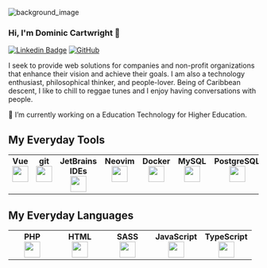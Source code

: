 ![background_image](https://user-images.githubusercontent.com/13526857/175754374-32208dc6-f5e9-4b92-bc62-92c589f288de.png)

### Hi, I'm Dominic Cartwright 👋

<!-- [![Gmail Badge](https://img.shields.io/badge/-dominic@dkcartwright.com-c14438?style=flat-square&logo=Gmail&logoColor=white&link=mailto:dominic@dkcartwright.com)](mailto:dominic@dkcartwright.com) -->
[![Linkedin Badge](https://img.shields.io/badge/-LinkedIn-blue?style=flat-square&logo=Linkedin&logoColor=white&link=https://www.linkedin.com/in/dominic-cartwright/)](https://www.linkedin.com/in/dominic-cartwright/)
[![GitHub](https://img.shields.io/badge/-GitHub-181717?style=flat-square&logo=github&logoColor=white&link=https://github.com/dcartwright07)](https://github.com/dcartwright07)

I seek to provide web solutions for companies and non-profit organizations that enhance their vision and achieve their goals. I am also a technology enthusiast, philosophical thinker, and people-lover. Being of Caribbean descent, I like to chill to reggae tunes and I enjoy having conversations with people.

🔭 I’m currently working on a Education Technology for Higher Education.<br />
<!-- 🌱 I’m currently learning C# with .NET.<br /> -->
<!-- 👯 I’m looking to collaborate on project that help improve my community.<br /> -->

## My Everyday Tools

<!-- Icons from https://devicon.dev/ -->

<table width="100%">
    <tbody>
        <tr valign="top">
            <td width="80px" align="center">
              <span><strong>Vue</strong></span><br>
              <img height="32px" src="https://cdn.jsdelivr.net/gh/devicons/devicon/icons/vuejs/vuejs-original.svg" />
            </td>
            <td width="80px" align="center">
              <span><strong>git</strong></span><br>
              <img height="32px" src="https://cdn.jsdelivr.net/gh/devicons/devicon/icons/git/git-plain.svg" />
            </td>
            <td width="80px" align="center">
              <span><strong>JetBrains IDEs</strong></span><br>
              <img height="32px" src="https://cdn.jsdelivr.net/gh/devicons/devicon/icons/jetbrains/jetbrains-original.svg" />
            </td>
            <td width="80px" align="center">
              <span><strong>Neovim</strong></span><br>
              <img height="32px" src="https://cdn.jsdelivr.net/gh/devicons/devicon/icons/neovim/neovim-original.svg" />
            </td>
            <td width="80px" align="center">
              <span><strong>Docker</strong></span><br>
              <img height="32px" src="https://cdn.jsdelivr.net/gh/devicons/devicon/icons/docker/docker-original.svg" />
            </td>
            <td width="80px" align="center">
              <span><strong>MySQL</strong></span><br>
              <img height="32px" src="https://cdn.jsdelivr.net/gh/devicons/devicon/icons/mysql/mysql-original-wordmark.svg" />
            </td>
            <td width="80px" align="center">
              <span><strong>PostgreSQL</strong></span><br>
              <img height="32px" src="https://cdn.jsdelivr.net/gh/devicons/devicon/icons/postgresql/postgresql-original-wordmark.svg" />
            </td>
            <td width="80px" align="center">
              <span><strong>SASS</strong></span><br>
              <img height="32px" src="https://cdn.jsdelivr.net/gh/devicons/devicon/icons/sass/sass-original.svg" />
            </td>
        </tr>
    </tbody>
</table>

## My Everyday Languages

<table width="100%">
    <tbody>
        <tr valign="top">
            <td width="80px" align="center">
              <span><strong>PHP</strong></span><br>
              <img height="32" src="https://cdn.jsdelivr.net/gh/devicons/devicon/icons/php/php-original.svg" />
            </td>
            <td width="80px" align="center">
              <span><strong>HTML</strong></span><br>
              <img height="32" src="https://cdn.jsdelivr.net/gh/devicons/devicon/icons/html5/html5-original.svg" />
            </td>
            <td width="80px" align="center">
              <span><strong>SASS</strong></span><br>
              <img height="32px" src="https://cdn.jsdelivr.net/gh/devicons/devicon/icons/css3/css3-original.svg" />
            </td>
            <td width="80px" align="center">
              <span><strong>JavaScript</strong></span><br>
              <img height="32px" src="https://cdn.jsdelivr.net/gh/devicons/devicon/icons/javascript/javascript-original.svg" />
            </td>
            <td width="80px" align="center">
              <span><strong>TypeScript</strong></span><br>
              <img height="32px" src="https://cdn.jsdelivr.net/gh/devicons/devicon/icons/typescript/typescript-original.svg" />
            </td>
        </tr>
    </tbody>
</table>

<!-- ![GitHub stats](https://github-readme-stats.vercel.app/api?username=dcartwright07&show_icons=true&count_private=true&theme=swift) -->

<!--
**dcartwright07/dcartwright07** is a ✨ _special_ ✨ repository because its `README.md` (this file) appears on your GitHub profile.
[![Top Langs](https://github-readme-stats.vercel.app/api/top-langs/?username=dcartwright07&layout=compact&langs_count=8&count_private=true&show_icons=true&theme=swift)](https://github.com/dcartwright07/github-readme-stats)

Here are some ideas to get you started:

- 🔭 I’m currently working on ...
- 🌱 I’m currently learning ...
- 👯 I’m looking to collaborate on ...
- 🤔 I’m looking for help with ...
- 💬 Ask me about ...
- 📫 How to reach me: ...
- 😄 Pronouns: ...
- ⚡ Fun fact: ...
  -->
